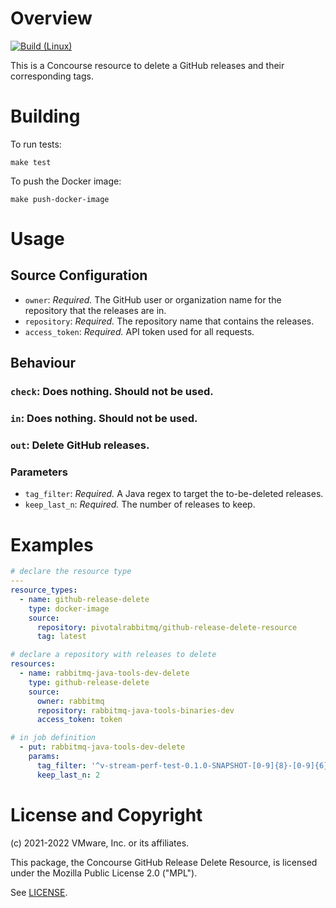 # Overview

[![Build (Linux)](https://github.com/rabbitmq/github-release-delete-resource/actions/workflows/test-linux.yml/badge.svg)](https://github.com/rabbitmq/github-release-delete-resource/actions/workflows/test-linux.yml)

This is a Concourse resource to delete a GitHub releases and their corresponding tags.

# Building

To run tests:

```shell
make test
```

To push the Docker image:

```shell
make push-docker-image
```

# Usage

## Source Configuration

* `owner`: *Required.* The GitHub user or organization name for the repository
  that the releases are in.
* `repository`: *Required.* The repository name that contains the releases.
* `access_token`: *Required.* API token used for all requests. 

## Behaviour

### `check`: Does nothing. Should not be used.

### `in`: Does nothing. Should not be used.

### `out`: Delete GitHub releases.

### Parameters

* `tag_filter`: *Required.* A Java regex to target the to-be-deleted releases.
* `keep_last_n`: *Required.* The number of releases to keep.

# Examples

```yaml
# declare the resource type
---
resource_types:
  - name: github-release-delete
    type: docker-image
    source:
      repository: pivotalrabbitmq/github-release-delete-resource
      tag: latest

# declare a repository with releases to delete
resources:
  - name: rabbitmq-java-tools-dev-delete
    type: github-release-delete
    source:
      owner: rabbitmq
      repository: rabbitmq-java-tools-binaries-dev
      access_token: token

# in job definition
  - put: rabbitmq-java-tools-dev-delete
    params:
      tag_filter: '^v-stream-perf-test-0.1.0-SNAPSHOT-[0-9]{8}-[0-9]{6}$'
      keep_last_n: 2
```

# License and Copyright

(c) 2021-2022 VMware, Inc. or its affiliates.

This package, the Concourse GitHub Release Delete Resource, is licensed
under the Mozilla Public License 2.0 ("MPL").

See [LICENSE](./LICENSE).